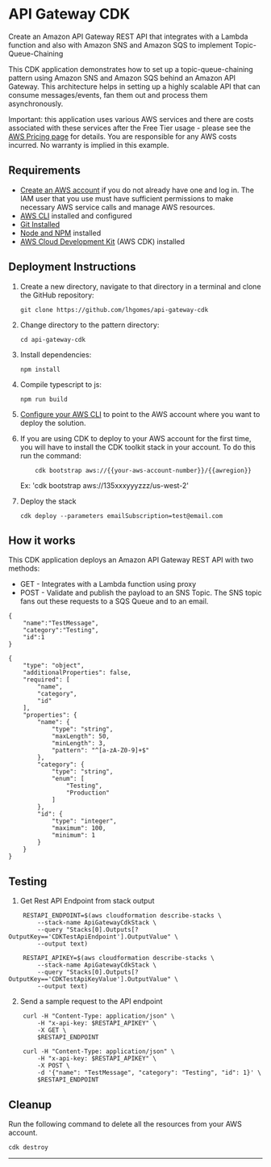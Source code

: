 # API Gateway CDK

Create an Amazon API Gateway REST API that integrates with a Lambda function and also with Amazon SNS and Amazon SQS to implement Topic-Queue-Chaining

This CDK application demonstrates how to set up a topic-queue-chaining pattern using Amazon SNS and Amazon SQS behind an Amazon API Gateway. 
This architecture helps in setting up a highly scalable API that can consume messages/events, fan them out and process them asynchronously. 

Important: this application uses various AWS services and there are costs associated with these services after the Free Tier usage - please see the [AWS Pricing page](https://aws.amazon.com/pricing/) for details. You are responsible for any AWS costs incurred. No warranty is implied in this example.

## Requirements

* [Create an AWS account](https://portal.aws.amazon.com/gp/aws/developer/registration/index.html) if you do not already have one and log in. The IAM user that you use must have sufficient permissions to make necessary AWS service calls and manage AWS resources.
* [AWS CLI](https://docs.aws.amazon.com/cli/latest/userguide/install-cliv2.html) installed and configured
* [Git Installed](https://git-scm.com/book/en/v2/Getting-Started-Installing-Git)
* [Node and NPM](https://nodejs.org/en/download/) installed
* [AWS Cloud Development Kit](https://docs.aws.amazon.com/cdk/latest/guide/cli.html) (AWS CDK) installed

## Deployment Instructions

1. Create a new directory, navigate to that directory in a terminal and clone the GitHub repository:
    ``` 
    git clone https://github.com/lhgomes/api-gateway-cdk
    ```

2. Change directory to the pattern directory:
    ```
    cd api-gateway-cdk
    ```

3. Install dependencies:
    ```
    npm install
    ```

4. Compile typescript to js:
    ```
    npm run build
    ```

5. [Configure your AWS CLI](https://docs.aws.amazon.com/cli/latest/userguide/cli-chap-configure.html) to point to the AWS account where you want to deploy the solution.

6. If you are using CDK to deploy to your AWS account for the first time, you will have to install the CDK toolkit stack in your account. 
To do this run the command:
    ```
        cdk bootstrap aws://{{your-aws-account-number}}/{{awregion}}
    ```
    Ex: 'cdk bootstrap aws://135xxxyyyzzz/us-west-2'

7. Deploy the stack
    ```
    cdk deploy --parameters emailSubscription=test@email.com
    ```

## How it works

This CDK application deploys an Amazon API Gateway REST API with two methods:

* GET - Integrates with a Lambda function using proxy
* POST - Validate and publish the payload to an SNS Topic. The SNS topic fans out these requests to a SQS Queue and to an email.

```Sample Payload
{
    "name":"TestMessage",
    "category":"Testing",
    "id":1
}
```

```JsonSchema
{
    "type": "object",
    "additionalProperties": false,
    "required": [
        "name",
        "category",
        "id"
    ],
    "properties": {
        "name": {
            "type": "string",
            "maxLength": 50,
            "minLength": 3,
            "pattern": "^[a-zA-Z0-9]+$"
        },
        "category": {
            "type": "string",
            "enum": [
                "Testing",
                "Production"
            ]
        },
        "id": {
            "type": "integer",
            "maximum": 100,
            "minimum": 1
        }
    }
}
```

## Testing

1. Get Rest API Endpoint from stack output
```
    RESTAPI_ENDPOINT=$(aws cloudformation describe-stacks \
        --stack-name ApiGatewayCdkStack \
        --query "Stacks[0].Outputs[?OutputKey=='CDKTestApiEndpoint'].OutputValue" \
        --output text)

    RESTAPI_APIKEY=$(aws cloudformation describe-stacks \
        --stack-name ApiGatewayCdkStack \
        --query "Stacks[0].Outputs[?OutputKey=='CDKTestApiKeyValue'].OutputValue" \
        --output text)
```

2. Send a sample request to the API endpoint
```
    curl -H "Content-Type: application/json" \
        -H "x-api-key: $RESTAPI_APIKEY" \
        -X GET \
        $RESTAPI_ENDPOINT

    curl -H "Content-Type: application/json" \
        -H "x-api-key: $RESTAPI_APIKEY" \
        -X POST \
        -d '{"name": "TestMessage", "category": "Testing", "id": 1}' \
        $RESTAPI_ENDPOINT
```

## Cleanup
 
Run the following command to delete all the resources from your AWS account.
```
cdk destroy
```

----